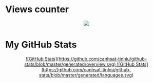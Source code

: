 # Views counter
<div align="center">
  <img src="https://access-counter.vercel.app/api/counter?name=canhsat-tinhiu&theme=006&length=7" />
</div>

# My GitHub Stats
<div align="center">
  <a href="https://github.com/canhsat-tinhiu/github-stats">
    ![GitHub Stats](https://github.com/canhsat-tinhiu/github-stats/blob/master/generated/overview.svg)
    ![GitHub Stats](https://github.com/canhsat-tinhiu/github-stats/blob/master/generated/languages.svg)
  </a>
</div>
